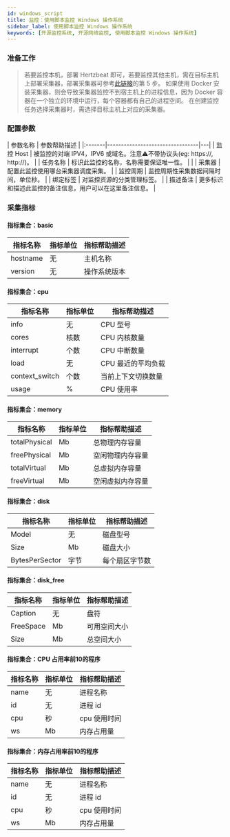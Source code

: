 ```yaml
---
id: windows_script
title: 监控：使用脚本监控 Windows 操作系统   
sidebar_label: 使用脚本监控 Windows 操作系统
keywords: [开源监控系统, 开源网络监控, 使用脚本监控 Windows 操作系统]
---
```


### 准备工作

> 若要监控本机，部署 Hertzbeat 即可，若要监控其他主机，需在目标主机上部署采集器，部署采集器可参考[此链接](https://github.com/apache/hertzbeat?tab=readme-ov-file#2install-via-package)的第 5 步。
> 如果使用 Docker 安装采集器，则会导致采集器监控不到宿主机上的进程信息，因为 Docker 容器在一个独立的环境中运行，每个容器都有自己的进程空间。
> 在创建监控任务选择采集器时，需选择目标主机上对应的采集器。

### 配置参数

| 参数名称   |             参数帮助描述              |
|:-------|---------------------------------|---|
| 监控 Host | 被监控的对端 IPV4，IPV6 或域名。注意⚠️不带协议头(eg: https://, http://)。           |
| 任务名称   | 标识此监控的名称，名称需要保证唯一性。             |   |
| 采集器    | 配置此监控使用哪台采集器调度采集。               |
| 监控周期   | 监控周期性采集数据间隔时间，单位秒。 |
| 绑定标签   | 对监控资源的分类管理标签。                   |
| 描述备注   | 更多标识和描述此监控的备注信息，用户可以在这里备注信息。    |

### 采集指标

#### 指标集合：basic

|   指标名称   | 指标单位 | 指标帮助描述 |
|----------|------|--------|
| hostname | 无    | 主机名称   |
| version  | 无    | 操作系统版本 |

#### 指标集合：cpu

| 指标名称           | 指标单位 | 指标帮助描述      |
|----------------|------|-------------|
| info           | 无    | CPU 型号      |
| cores          | 核数   | CPU 内核数量    |
| interrupt      | 个数   | CPU 中断数量    |
| load           | 无    | CPU 最近的平均负载 |
| context_switch | 个数   | 当前上下文切换数量   |
| usage          | %    | CPU 使用率     |

#### 指标集合：memory

| 指标名称          | 指标单位 | 指标帮助描述   |
|---------------|------|----------|
| totalPhysical | Mb   | 总物理内存容量  |
| freePhysical  | Mb   | 空闲物理内存容量 |
| totalVirtual  | Mb   | 总虚拟内存容量  |
| freeVirtual   | Mb   | 空闲虚拟内存容量 |

#### 指标集合：disk

| 指标名称           | 指标单位 | 指标帮助描述  |
|----------------|------|---------|
| Model          | 无    | 磁盘型号    |
| Size           | Mb   | 磁盘大小    |
| BytesPerSector | 字节   | 每个扇区字节数 |

#### 指标集合：disk_free

| 指标名称      | 指标单位 | 指标帮助描述 |
|-----------|------|--------|
| Caption   | 无    | 盘符     |
| FreeSpace | Mb   | 可用空间大小 |
| Size      | Mb   | 总空间大小  |

#### 指标集合：CPU 占用率前10的程序

| 指标名称 | 指标单位 | 指标帮助描述   |
|------|------|----------|
| name | 无    | 进程名称     |
| id   | 无    | 进程 id    |
| cpu  | 秒    | cpu 使用时间 |
| ws   | Mb   | 内存占用量    |

#### 指标集合：内存占用率前10的程序

| 指标名称 | 指标单位 | 指标帮助描述   |
|------|------|----------|
| name | 无    | 进程名称     |
| id   | 无    | 进程 id    |
| cpu  | 秒    | cpu 使用时间 |
| ws   | Mb   | 内存占用量    |
